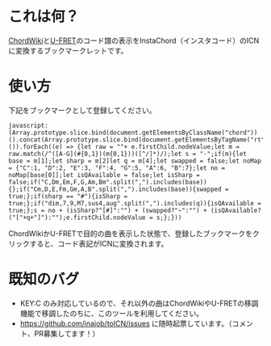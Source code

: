 # これは何？

[ChordWiki](https://ja.chordwiki.org/)と[U-FRET](https://www.ufret.jp/)のコード譜の表示をInstaChord（インスタコード）のICNに変換するブックマークレットです。

# 使い方

下記をブックマークとして登録してください。

```
javascript:(Array.prototype.slice.bind(document.getElementsByClassName("chord"))().concat(Array.prototype.slice.bind(document.getElementsByTagName("rt"))()).forEach((e) => {let raw = ""+ e.firstChild.nodeValue;let m = raw.match(/^([A-G](#{0,1})(m{0,1}))([^/]*)/);let s = "-";if(m){let base = m[1];let sharp = m[2]let q = m[4];let swapped = false;let noMap = {"C":1, "D":2, "E":3, "F":4, "G":5, "A":6, "B":7};let no = noMap[base[0]];let isQAvailable = false;let isSharp = false;if("C,Dm,Em,F,G,Am,Bm".split(",").includes(base)){};if("Cm,D,E,Fm,Gm,A,B".split(",").includes(base)){swapped = true;};if(sharp == "#"){isSharp = true;};if("dim,7,9,M7,sus4,aug".split(",").includes(q)){isQAvailable = true;};s = no + (isSharp?"[#]":"") + (swapped?"~":"") + (isQAvailable?("["+q+"]"):"");e.firstChild.nodeValue = s;};}))
```

ChordWikiかU-FRETで目的の曲を表示した状態で、登録したブックマークをクリックすると、コード表記がICNに変換されます。

# 既知のバグ

- KEY:C のみ対応しているので、それ以外の曲はChordWikiやU-FRETの移調機能で移調したのちに、このツールを利用してください。
- https://github.com/inajob/toICN/issues に随時起票しています。（コメント、PR募集してます！）

